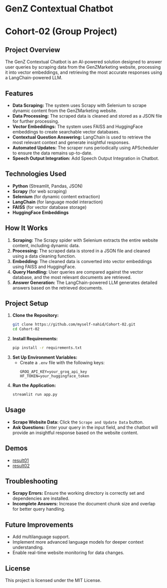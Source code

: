 # GenZ Contextual Chatbot
# Cohort-02 (Group Project)

## Project Overview
The GenZ Contextual Chatbot is an AI-powered solution designed to answer user queries by scraping data from the GenZMarketing website, processing it into vector embeddings, and retrieving the most accurate responses using a LangChain-powered LLM.

## Features
- **Data Scraping:** The system uses Scrapy with Selenium to scrape dynamic content from the GenZMarketing website.
- **Data Processing:** The scraped data is cleaned and stored as a JSON file for further processing.
- **Vector Embeddings:** The system uses FAISS and HuggingFace embeddings to create searchable vector databases.
- **Contextual Question Answering:** LangChain is used to retrieve the most relevant context and generate insightful responses.
- **Automated Updates:** The scraper runs periodically using APScheduler to ensure the data remains up-to-date.
- **Speech Output Integration:** Add Speech Output Integration in Chatbot.

## Technologies Used
- **Python** (Streamlit, Pandas, JSON)  
- **Scrapy** (for web scraping)  
- **Selenium** (for dynamic content extraction)  
- **LangChain** (for language model interaction)  
- **FAISS** (for vector database storage)  
- **HuggingFace Embeddings**  

## How It Works
1. **Scraping:** The Scrapy spider with Selenium extracts the entire website content, including dynamic data.  
2. **Processing:** The scraped data is stored in a JSON file and cleaned using a data cleaning function.  
3. **Embedding:** The cleaned data is converted into vector embeddings using FAISS and HuggingFace.  
4. **Query Handling:** User queries are compared against the vector database, and the most relevant documents are retrieved.  
5. **Answer Generation:** The LangChain-powered LLM generates detailed answers based on the retrieved documents.

## Project Setup
1. **Clone the Repository:**
   ```bash
   git clone https://github.com/myself-nahid/Cohort-02.git
   cd Cohort-02
   ```
2. **Install Requirements:**
   ```bash
   pip install -r requirements.txt
   ```
3. **Set Up Environment Variables:**
   - Create a `.env` file with the following keys:
     ```plaintext
     GROQ_API_KEY=your_groq_api_key
     HF_TOKEN=your_huggingface_token
     ```
4. **Run the Application:**
   ```bash
   streamlit run app.py
   ```

## Usage
- **Scrape Website Data:** Click the `Scrape and Update Data` button.
- **Ask Questions:** Enter your query in the input field, and the chatbot will provide an insightful response based on the website content.

## Demos
- [result01](https://drive.google.com/file/d/16G0BqxRFjN3WZK_HRQ4ISx8pgOCaNMM_/view?usp=drive_link)
- [result02](https://drive.google.com/file/d/16DZqbMzLma06Z8g2cI4WqFLLBAkOvNAW/view?usp=drive_link)

## Troubleshooting
- **Scrapy Errors:** Ensure the working directory is correctly set and dependencies are installed.
- **Incomplete Answers:** Increase the document chunk size and overlap for better query handling.

## Future Improvements
- Add multilanguage support.
- Implement more advanced language models for deeper context understanding.
- Enable real-time website monitoring for data changes.

## License
This project is licensed under the MIT License.

